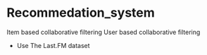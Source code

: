 # Recommedation_system

Item based collaborative filtering
User based collaborative filtering
 - Use The Last.FM dataset
 


